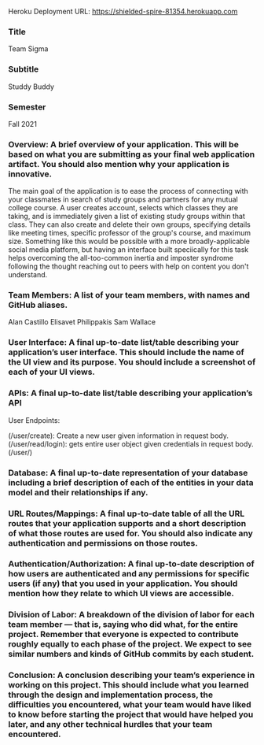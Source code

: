 Heroku Deployment URL:
https://shielded-spire-81354.herokuapp.com


### Title ###
Team Sigma
### Subtitle ### 
Studdy Buddy
### Semester ### 
Fall 2021
### Overview: A brief overview of your application. This will be based on what you are submitting as your final web application artifact. You should also mention why your application is innovative. ### 
The main goal of the application is to ease the process of connecting with your classmates in search of study groups and partners for any mutual college course. A user creates account, selects which classes they are taking, and is immediately given a list of existing study groups within that class. They can also create and delete their own groups, specifying details like meeting times, specific professor of the group's course, and maximum size. Something like this would be possible with a more broadly-applicable social media platform, but having an interface built speciically for this task helps overcoming the all-too-common inertia and imposter syndrome following the thought reaching out to peers with help on content you don't understand. 
### Team Members: A list of your team members, with names and GitHub aliases. ### 
Alan Castillo
Elisavet Philippakis
Sam Wallace
### User Interface: A final up-to-date list/table describing your application’s user interface. This should include the name of the UI view and its purpose. You should include a screenshot of each of your UI views. ### 

### APIs: A final up-to-date list/table describing your application’s API ### 

User Endpoints:

(/user/create): Create a new user given information in request body.
(/user/read/login): gets entire user object given credentials in request body.
(/user/)

### Database: A final up-to-date representation of your database including a brief description of each of the entities in your data model and their relationships if any. ### 

### URL Routes/Mappings: A final up-to-date table of all the URL routes that your application supports and a short description of what those routes are used for. You should also indicate any authentication and permissions on those routes. ### 

### Authentication/Authorization: A final up-to-date description of how users are authenticated and any permissions for specific users (if any) that you used in your application. You should mention how they relate to which UI views are accessible. ### 

### Division of Labor: A breakdown of the division of labor for each team member — that is, saying who did what, for the entire project. Remember that everyone is expected to contribute roughly equally to each phase of the project. We expect to see similar numbers and kinds of GitHub commits by each student. ### 

### Conclusion: A conclusion describing your team’s experience in working on this project. This should include what you learned through the design and implementation process, the difficulties you encountered, what your team would have liked to know before starting the project that would have helped you later, and any other technical hurdles that your team encountered. ### 